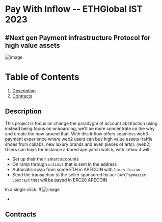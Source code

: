 # Pay With Inflow -- ETHGlobal IST 2023
## #Next gen Payment infrastructure Protocol for high value assets

![image]()

# Table of Contents
1. [Description](#description)
2. [Contracts](#contracts)

## Description

This project is focus on change the paradygm of account abstraction using instead being focus on onboarding, we'll be more concentrate on the why and create the how around that. With this Inflow offers seamless web3 payment experience where web2 users can buy high value assets (raffle shoes from collabs, new luxury brands and even pieces of arts). (web2) Users can buys for instance a bored ape yatch watch, with inflow it will :

- Set up their their smart accounts
- On ramp through `unlimit` that is sent in the address
- Automatic swap from some ETH in APECOIN with `1inch fusion`
- Send the transaction to the seller sponsored by our `BAYCPaymaster Contract` that will be payed in ERC20 APECOIN

In a single click !!!
![image]()

-
## Contracts

